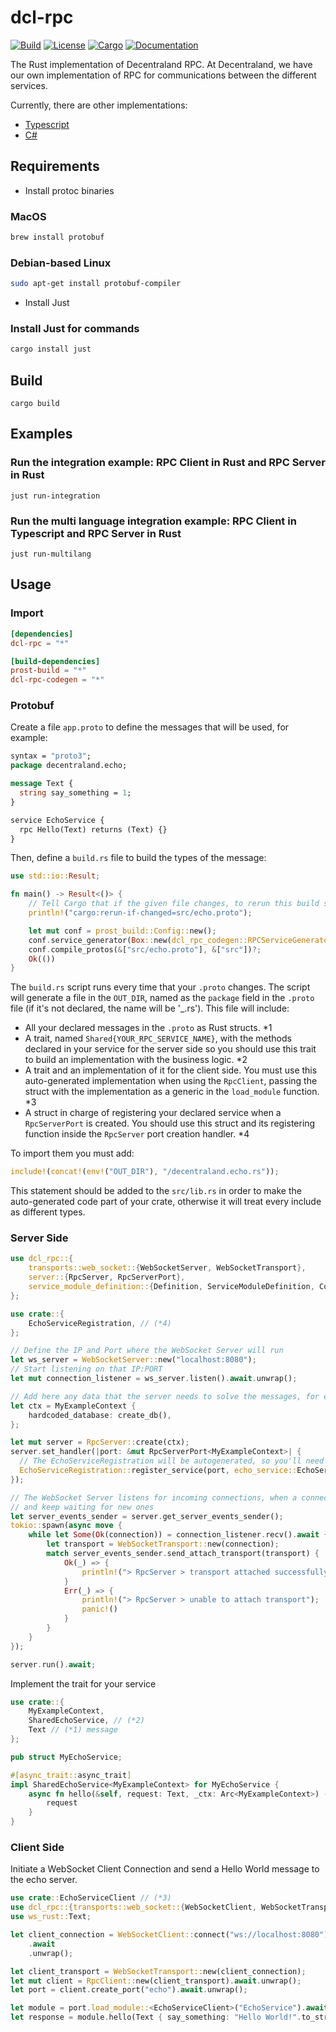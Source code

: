 # dcl-rpc

[![Build](https://github.com/decentraland/rpc-rust/workflows/Validations/badge.svg)](
<https://github.com/decentraland/rpc-rust/actions>)
[![License](https://img.shields.io/badge/license-Apache--2.0_OR_MIT-blue.svg)](
<https://github.com/decentraland/rpc-rust>)
[![Cargo](https://img.shields.io/crates/v/dcl-rpc.svg)](
<https://crates.io/crates/dcl-rpc>)
[![Documentation](https://docs.rs/dcl-rpc/badge.svg)](
<https://docs.rs/dcl-rpc>)

The Rust implementation of Decentraland RPC. At Decentraland, we have our own implementation of RPC for communications between the different services.

Currently, there are other implementations:

- [Typescript](https://github.com/decentraland/rpc)
- [C#](https://github.com/decentraland/rpc-csharp)

## Requirements

- Install protoc binaries

### MacOS

```bash
brew install protobuf
```

### Debian-based Linux

```bash
sudo apt-get install protobuf-compiler
```

- Install Just

### Install Just for commands

```bash
cargo install just
```

## Build

`cargo build`

## Examples

### Run the integration example: RPC Client in Rust and RPC Server in Rust

`just run-integration`

### Run the multi language integration example: RPC Client in Typescript and RPC Server in Rust

`just run-multilang`

## Usage

### Import

```toml
[dependencies]
dcl-rpc = "*"

[build-dependencies]
prost-build = "*"
dcl-rpc-codegen = "*"
```

### Protobuf

Create a file `app.proto` to define the messages that will be used, for example:

```proto
syntax = "proto3";
package decentraland.echo;

message Text {
  string say_something = 1;
}

service EchoService {
  rpc Hello(Text) returns (Text) {}
}
```

Then, define a `build.rs` file to build the types of the message:

```rust
use std::io::Result;

fn main() -> Result<()> {
    // Tell Cargo that if the given file changes, to rerun this build script.
    println!("cargo:rerun-if-changed=src/echo.proto");

    let mut conf = prost_build::Config::new();
    conf.service_generator(Box::new(dcl_rpc_codegen::RPCServiceGenerator::new()));
    conf.compile_protos(&["src/echo.proto"], &["src"])?;
    Ok(())
}
```

The `build.rs` script runs every time that your `.proto` changes. The script will generate a file in the `OUT_DIR`, named as the `package` field in the `.proto` file (if it's not declared, the name will be '_.rs'). This file will include: 
- All your declared messages in the `.proto` as Rust structs. *1
- A trait, named `Shared{YOUR_RPC_SERVICE_NAME}`, with the methods declared in your service for the server side so you should use this trait to build an implementation with the business logic. *2
- A trait and an implementation of it for the client side. You must use this auto-generated implementation when using the `RpcClient`, passing the struct with the implementation as a generic in the `load_module` function. *3
- A struct in charge of registering your declared service when a `RpcServerPort` is created. You should use this struct and its registering function inside the `RpcServer` port creation handler. *4

To import them you must add:

```rust
include!(concat!(env!("OUT_DIR"), "/decentraland.echo.rs"));
```

This statement should be added to the `src/lib.rs` in order to make the auto-generated code part of your crate, otherwise it will treat every include as different types.

### Server Side

```rust
use dcl_rpc::{
    transports::web_socket::{WebSocketServer, WebSocketTransport}, 
    server::{RpcServer, RpcServerPort}, 
    service_module_definition::{Definition, ServiceModuleDefinition, CommonPayload}
};

use crate::{
    EchoServiceRegistration, // (*4)
};

// Define the IP and Port where the WebSocket Server will run
let ws_server = WebSocketServer::new("localhost:8080");
// Start listening on that IP:PORT
let mut connection_listener = ws_server.listen().await.unwrap();

// Add here any data that the server needs to solve the messages, for example db.
let ctx = MyExampleContext {
    hardcoded_database: create_db(),
};

let mut server = RpcServer::create(ctx);
server.set_handler(|port: &mut RpcServerPort<MyExampleContext>| {
  // The EchoServiceRegistration will be autogenerated, so you'll need to define the echo_service, which will have all the behaviors of your service. Following the example, it'll have the logic for the `hello` message.
  EchoServiceRegistration::register_service(port, echo_service::EchoService {})
});

// The WebSocket Server listens for incoming connections, when a connection is established, it creates a new WebSocketTransport with that connection and attaches it to the server event sender. The loop continues to listen for incoming connections and attach transports until it is stopped.
// and keep waiting for new ones
let server_events_sender = server.get_server_events_sender();
tokio::spawn(async move {
    while let Some(Ok(connection)) = connection_listener.recv().await {
        let transport = WebSocketTransport::new(connection);
        match server_events_sender.send_attach_transport(transport) {
            Ok(_) => {
                println!("> RpcServer > transport attached successfully");
            }
            Err(_) => {
                println!("> RpcServer > unable to attach transport");
                panic!()
            }
        }
    }
});

server.run().await;
```

Implement the trait for your service

```rust
use crate::{
    MyExampleContext, 
    SharedEchoService, // (*2)
    Text // (*1) message
};

pub struct MyEchoService;

#[async_trait::async_trait]
impl SharedEchoService<MyExampleContext> for MyEchoService {
    async fn hello(&self, request: Text, _ctx: Arc<MyExampleContext>) -> Text {
        request
    }
}
```

### Client Side

Initiate a WebSocket Client Connection and send a Hello World message to the echo server.

```rust
use crate::EchoServiceClient // (*3)
use dcl_rpc::{transports::web_socket::{WebSocketClient, WebSocketTransport}, client::RpcClient};
use ws_rust::Text;

let client_connection = WebSocketClient::connect("ws://localhost:8080")
    .await
    .unwrap();

let client_transport = WebSocketTransport::new(client_connection);
let mut client = RpcClient::new(client_transport).await.unwrap();
let port = client.create_port("echo").await.unwrap();

let module = port.load_module::<EchoServiceClient>("EchoService").await.unwrap();
let response = module.hello(Text { say_something: "Hello World!".to_string()}).await;
```

